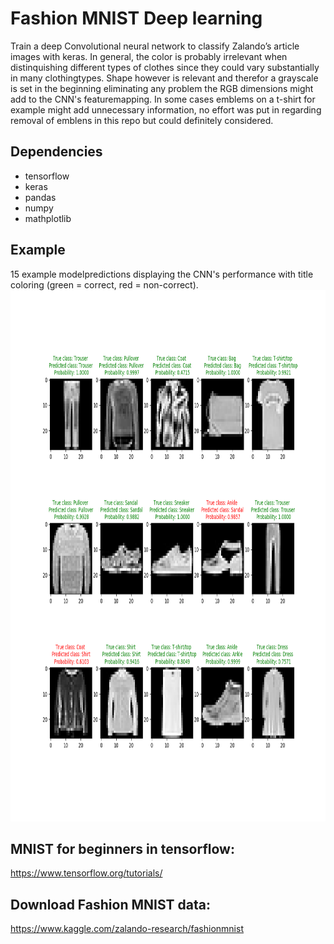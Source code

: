 
# **Fashion MNIST Deep learning**
Train a deep Convolutional neural network to classify Zalando’s article images with keras. In general, the color is probably irrelevant when distinquishing different types of clothes since they could vary substantially in many clothingtypes. Shape however is relevant and therefor a grayscale is set in the beginning eliminating any problem the RGB dimensions might add to the CNN's featuremapping. In some cases emblems on a t-shirt for example might add unnecessary information, no effort was put in regarding removal of emblens in this repo but could definitely considered.


## Dependencies
* tensorflow
* keras
* pandas
* numpy
* mathplotlib

## Example 
15 example modelpredictions displaying the CNN's performance with title coloring (green = correct, red = non-correct).
<img src="assets/Fashion_15_30.png" width="850" height="850" />

## MNIST for beginners in tensorflow:
https://www.tensorflow.org/tutorials/

## Download Fashion MNIST data:
https://www.kaggle.com/zalando-research/fashionmnist


